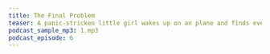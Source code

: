 ```yaml
---
title: The Final Problem
teaser: A panic-stricken little girl wakes up on an plane and finds everybody asleep. She picks a mobile phone up and hears it announce "Welcome to the final problem".
podcast_sample_mp3: 1.mp3
podcast_episode: 6
---
```

